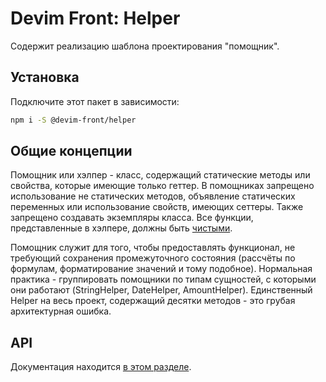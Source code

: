 # Devim Front: Helper

Содержит реализацию шаблона проектирования "помощник".

## Установка

Подключите этот пакет в зависимости:

```bash
npm i -S @devim-front/helper
```

## Общие концепции

Помощник или хэлпер - класс, содержащий статические методы или свойства, которые имеющие только геттер. В помощниках запрещено использование не статических методов, объявление статических переменных или использование свойств, имеющих сеттеры. Также запрещено создавать экземпляры класса. Все функции, представленные в хэлпере, должны быть [чистыми](https://ru.wikipedia.org/wiki/%D0%A7%D0%B8%D1%81%D1%82%D0%BE%D1%82%D0%B0_%D1%84%D1%83%D0%BD%D0%BA%D1%86%D0%B8%D0%B8).

Помощник служит для того, чтобы предоставлять функционал, не требующий сохранения промежуточного состояния (рассчёты по формулам, форматирование значений и тому подобное). Нормальная практика - группировать помощники по типам сущностей, с которыми они работают (StringHelper, DateHelper, AmountHelper). Единственный Helper на весь проект, содержащий десятки методов - это грубая архитектурная ошибка.

## API

Документация находится [в этом разделе](https://github.com/devim-front/helper/tree/master/docs).
